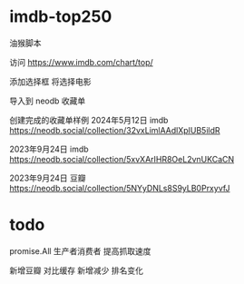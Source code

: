 # imdb-top250
油猴脚本

访问
https://www.imdb.com/chart/top/

添加选择框
将选择电影

导入到 neodb 收藏单

创建完成的收藏单样例
2024年5月12日 imdb
https://neodb.social/collection/32vxLimlAAdlXpIUB5ildR

2023年9月24日 imdb
https://neodb.social/collection/5xvXArIHR8OeL2vnUKCaCN

2023年9月24日 豆瓣
https://neodb.social/collection/5NYyDNLs8S9yLB0PrxyvfJ

# todo
promise.All
生产者消费者
提高抓取速度

新增豆瓣
对比缓存
新增减少
排名变化

